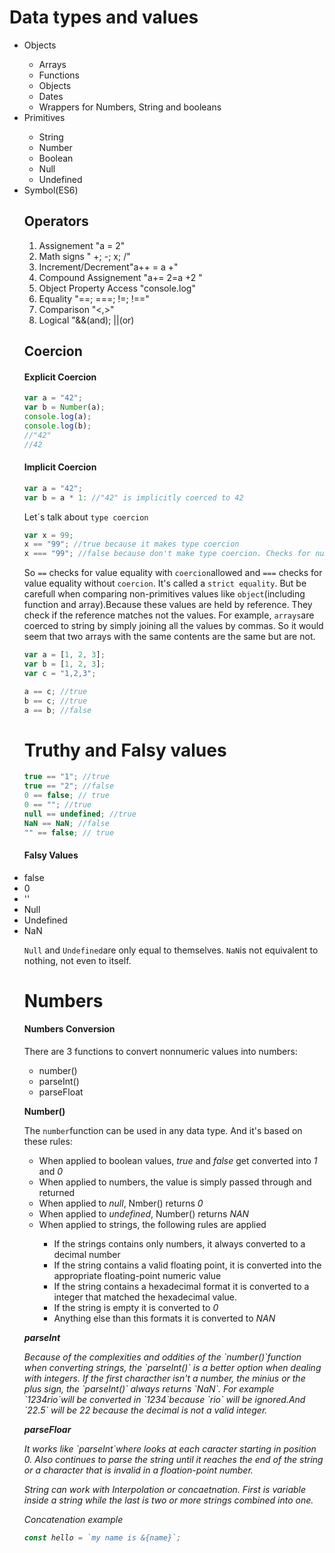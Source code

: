 <h1>Data types and values</h1>

<ul>
    <li>Objects</li>
        <ul>
            <li>Arrays</li>
            <li>Functions</li>
            <li>Objects</li>
            <li>Dates</li>
            <li>Wrappers for Numbers, String and booleans</li>
        </ul>
    <li>Primitives</li>
        <ul>
            <li>String</li>
            <li>Number</li>
            <li>Boolean</li>
            <li>Null</li>
            <li>Undefined</li>
        </ul>
    <li>Symbol(ES6)</li>

<h2>Operators</h2>

<ol>
    <li>Assignement "a = 2"</li>
    <li>Math signs " +; -; x; /"</li>
    <li>Increment/Decrement"a++ = a +"</li>
    <li>Compound Assignement "a+= 2=a +2 "</li>
    <li>Object Property Access "console.log"</li>
    <li>Equality "==; ===; !=; !=="</li>
    <li>Comparison "<,>"</li>
    <li>Logical "&&(and); ||(or)</li>
</ol>

<h2>Coercion</h2>

<h4>Explicit Coercion</h4>

```javascript
var a = "42";
var b = Number(a);
console.log(a);
console.log(b);
//"42"
//42
```

<h4>Implicit Coercion</h4>

```javascript
var a = "42";
var b = a * 1: //"42" is implicitly coerced to 42
```

Let´s talk about `type coercion`

```javascript
var x = 99;
x == "99"; //true because it makes type coercion
x === "99"; //false because don't make type coercion. Checks for number and type, and because one is a number the other is a string.
```

So `==` checks for value equality with `coercion`allowed and `===` checks for value equality without `coercion`. It's called a `strict equality`.
But be carefull when comparing non-primitives values like `object`(including function and array).Because these values are held by reference. They check if the reference matches not the values.
For example, `arrays`are coerced to string by simply joining all the values by commas. So it would seem that two arrays with the same contents are the same but are not.

```javascript
var a = [1, 2, 3];
var b = [1, 2, 3];
var c = "1,2,3";

a == c; //true
b == c; //true
a == b; //false
```

<h1>Truthy and Falsy values</h1>

```javascript
true == "1"; //true
true == "2"; //false
0 == false; // true
0 == ""; //true
null == undefined; //true
NaN == NaN; //false
"" == false; // true
```

<h4>Falsy Values</h4>

<li>false</li>
<li>0</li>
<li>''</li>
<li>Null</li>
<li>Undefined</li>
<li>NaN</li>

`Null` and `Undefined`are only equal to themselves.
`NaN`is not equivalent to nothing, not even to itself.

<h1>Numbers</h1>

<h4>Numbers Conversion</h4>

There are 3 functions to convert nonnumeric values into numbers:

<ul>
    <li>number()</li>
    <li>parseInt()</li>
    <li>parseFloat</li>
</ul>

<p><strong>Number()</strong></p>

The `number`function can be used in any data type. And it's based on these rules:

<ul>
    <li>When applied to boolean values, <em>true</em> and <em>false</em> get converted into <em>1</em> and <em>0</em> </li>
    <li>When applied to numbers, the value is simply passed through and returned</li>
    <li>When applied to <em>null</em>, Nmber() returns <em>0</em></li>
    <li>When applied to <em>undefined</em>, Number() returns <em>NAN</em></li>
    <li>When applied to strings, the following rules are applied</li>
        <ul>
            <li>If the strings contains only numbers, it always converted to a decimal number</li>
            <li>If the string contains a valid floating point, it is converted into the appropriate floating-point numeric value</li>
            <li>If the string contains a hexadecimal format it is converted to a integer that matched the hexadecimal value.</li>
            <li>If the string is empty it is converted to <em>0</em></li>
            <li>Anything else than this formats it is converted to <em>NAN<em></li>
        </ul>
</ul>

<p><strong>parseInt</strong></p>

<p>Because of the complexities and oddities of the `number()`function when converting strings, the `parseInt()` is a better option when dealing with integers.
If the first characther isn't a number, the minius or the plus sign, the `parseInt()` always returns `NaN`. For example `1234rio`will be converted in `1234`because `rio` will be ignored.And `22.5` will be 22 because the decimal is not a valid integer.</p>

<p><strong>parseFloar</strong></p>

<p>It works like `parseInt`where looks at each caracter starting in position 0. Also continues to parse the string until it reaches the end of the string or a character that is invalid in a floation-point number.</p>

String can work with Interpolation or concaetnation. First is variable inside a string while the last is two or more strings combined into one.

Concatenation example

```javascript
const hello = `my name is &{name}`;
```

